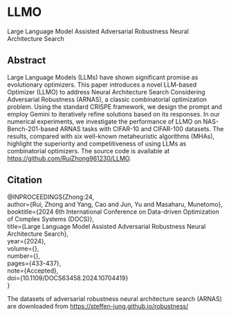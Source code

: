 # LLMO
Large Language Model Assisted Adversarial Robustness Neural Architecture Search

## Abstract  
Large Language Models (LLMs) have shown significant promise as evolutionary optimizers. This paper introduces a novel LLM-based Optimizer (LLMO) to address Neural Architecture Search Considering Adversarial Robustness (ARNAS), a classic combinatorial optimization problem. Using the standard CRISPE framework, we design the prompt and employ Gemini to iteratively refine solutions based on its responses. In our numerical experiments, we investigate the performance of LLMO on NAS-Bench-201-based ARNAS tasks with CIFAR-10 and CIFAR-100 datasets. The results, compared with six well-known metaheuristic algorithms (MHAs), highlight the superiority and competitiveness of using LLMs as combinatorial optimizers. The source code is available at https://github.com/RuiZhong961230/LLMO.

## Citation
@INPROCEEDINGS{Zhong:24,  
  author={Rui, Zhong and Yang, Cao and Jun, Yu and Masaharu, Munetomo},  
  booktitle={2024 6th International Conference on Data-driven Optimization of Complex Systems (DOCS)},  
  title={Large Language Model Assisted Adversarial Robustness Neural Architecture Search},  
  year={2024},  
  volume={},  
  number={},  
  pages={433-437},  
  note={Accepted},  
  doi={10.1109/DOCS63458.2024.10704419}  
  }
  
The datasets of adversarial robustness neural architecture search (ARNAS) are downloaded from https://steffen-jung.github.io/robustness/
